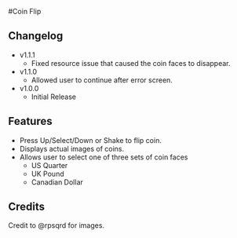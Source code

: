 #Coin Flip

## Changelog

* v1.1.1
    * Fixed resource issue that caused the coin faces to disappear.
* v1.1.0
    * Allowed user to continue after error screen.
* v1.0.0
    * Initial Release
    
## Features

* Press Up/Select/Down or Shake to flip coin.
* Displays actual images of coins.
* Allows user to select one of three sets of coin faces
    * US Quarter
    * UK Pound
    * Canadian Dollar

## Credits
Credit to @rpsqrd for images.
